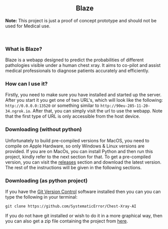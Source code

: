 <h2 align="center">Blaze</h2>

**Note:** This project is just a proof of concept prototype and should not be used for Medical use.

&nbsp;

### What is Blaze?
Blaze is a webapp designed to predict the probabilities of different pathologies visible under a human chest xray. It aims to co-pilot and assist medical professionals to diagnose patients accurately and efficiently.

### How can I use it?
Firstly, you need to make sure you have installed and started up the server. After you start it you get one of two URL's, which will look like the following: `http://0.0.0.0:13520` or something similar to `http://90eu-285-11-20-34.ngrok.io`. After that, you can simply visit the url to use the webapp. Note that the first type of URL is only accessible from the host device.

### Downloading (without python)
Unfortunately to build pre-compiled versions for MacOS, you need to compile on Apple Hardware, so only Windows & Linux versions are provided. If you are on MacOs, you can install Python and then run this project, kindly refer to the next section for that. To get a pre-compiled version, you can visit the [releases](https://github.com/SystematicError/Chest-Xray-AI/releases) section and download the latest version. The rest of the instructions will be given in the following sections.


### Downloading (as python project)
If you have the [Git Version Control](https://git-scm.com) software installed then you can you can type the following in your terminal:
```
git clone https://github.com/SystematicError/Chest-Xray-AI
```
If you do not have git installed or wish to do it in a more graphical way, then you can also get a zip file containing the project from [here](https://github.com/SystematicError/Chest-Xray-AI/archive/refs/heads/master.zip).